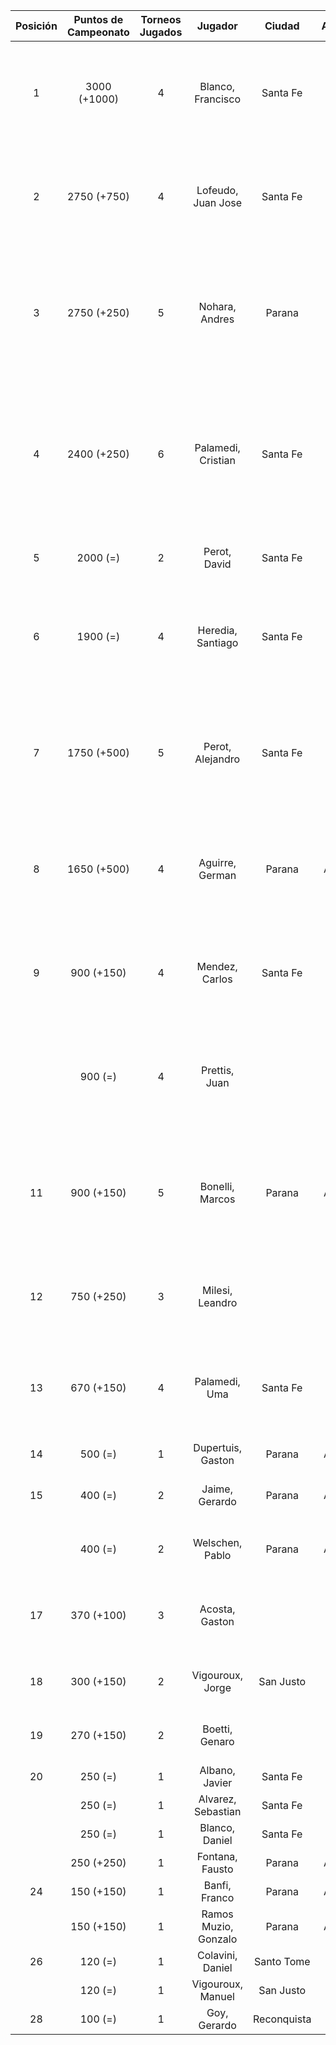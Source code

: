 |  Posición  |  Puntos de Campeonato  |  Torneos Jugados  |       Jugador        |   Ciudad    |  Afiliación  |                            Puntos sumados                             |
|:----------:|:----------------------:|:-----------------:|:--------------------:|:-----------:|:------------:|:---------------------------------------------------------------------:|
|     1      |      3000 (+1000)      |         4         |  Blanco, Francisco   |  Santa Fe   |   Atemeli    |            1000 (T06) + 750 (T04) + 750 (T03) + 500 (T05)             |
|     2      |      2750 (+750)       |         4         |  Lofeudo, Juan Jose  |  Santa Fe   |   Atemeli    |            1000 (T05) + 750 (T06) + 500 (T03) + 500 (T04)             |
|     3      |      2750 (+250)       |         5         |    Nohara, Andres    |   Parana    |              |      1000 (T02) + 750 (T05) + 500 (T01) + 250 (T06) + 250 (T04)       |
|     4      |      2400 (+250)       |         6         |  Palamedi, Cristian  |  Santa Fe   |   Atemeli    | 750 (T01) + 750 (T02) + 250 (T06) + 250 (T03) + 250 (T05) + 150 (T04) |
|     5      |        2000 (=)        |         2         |     Perot, David     |  Santa Fe   |   Atemeli    |                        1000 (T04) + 1000 (T03)                        |
|     6      |        1900 (=)        |         4         |  Heredia, Santiago   |  Santa Fe   |   Atemeli    |            1000 (T01) + 500 (T03) + 250 (T05) + 150 (T04)             |
|     7      |      1750 (+500)       |         5         |   Perot, Alejandro   |  Santa Fe   |   Atemeli    |       500 (T06) + 500 (T01) + 250 (T05) + 250 (T03) + 250 (T04)       |
|     8      |      1650 (+500)       |         4         |   Aguirre, German    |   Parana    |   Aspatem    |             500 (T06) + 500 (T05) + 500 (T02) + 150 (T04)             |
|     9      |       900 (+150)       |         4         |    Mendez, Carlos    |  Santa Fe   |   Atemeli    |             250 (T05) + 250 (T01) + 250 (T03) + 150 (T06)             |
|            |        900 (=)         |         4         |    Prettis, Juan     |             |              |             500 (T02) + 150 (T03) + 150 (T04) + 100 (T05)             |
|     11     |       900 (+150)       |         5         |   Bonelli, Marcos    |   Parana    |   Aspatem    |       250 (T02) + 250 (T01) + 150 (T06) + 150 (T04) + 100 (T05)       |
|     12     |       750 (+250)       |         3         |   Milesi, Leandro    |             |              |                   250 (T06) + 250 (T01) + 250 (T04)                   |
|     13     |       670 (+150)       |         4         |    Palamedi, Uma     |  Santa Fe   |   Atemeli    |             250 (T02) + 150 (T05) + 150 (T06) + 120 (T04)             |
|     14     |        500 (=)         |         1         |  Dupertuis, Gaston   |   Parana    |   Aspatem    |                               500 (T04)                               |
|     15     |        400 (=)         |         2         |    Jaime, Gerardo    |   Parana    |   Aspatem    |                         250 (T02) + 150 (T04)                         |
|            |        400 (=)         |         2         |   Welschen, Pablo    |   Parana    |   Aspatem    |                         250 (T02) + 150 (T04)                         |
|     17     |       370 (+100)       |         3         |    Acosta, Gaston    |             |              |                   150 (T02) + 120 (T04) + 100 (T06)                   |
|     18     |       300 (+150)       |         2         |   Vigouroux, Jorge   |  San Justo  | Tiro Federal |                         150 (T06) + 150 (T04)                         |
|     19     |       270 (+150)       |         2         |    Boetti, Genaro    |             |              |                         150 (T06) + 120 (T04)                         |
|     20     |        250 (=)         |         1         |    Albano, Javier    |  Santa Fe   |   Atemeli    |                               250 (T03)                               |
|            |        250 (=)         |         1         |  Alvarez, Sebastian  |  Santa Fe   |   Atemeli    |                               250 (T01)                               |
|            |        250 (=)         |         1         |    Blanco, Daniel    |  Santa Fe   |   Atemeli    |                               250 (T04)                               |
|            |       250 (+250)       |         1         |   Fontana, Fausto    |   Parana    |   Aspatem    |                               250 (T06)                               |
|     24     |       150 (+150)       |         1         |    Banfi, Franco     |   Parana    |   Aspatem    |                               150 (T06)                               |
|            |       150 (+150)       |         1         | Ramos Muzio, Gonzalo |   Parana    |   Aspatem    |                               150 (T06)                               |
|     26     |        120 (=)         |         1         |   Colavini, Daniel   | Santo Tome  |   Atemeli    |                               120 (T04)                               |
|            |        120 (=)         |         1         |  Vigouroux, Manuel   |  San Justo  | Tiro Federal |                               120 (T04)                               |
|     28     |        100 (=)         |         1         |     Goy, Gerardo     | Reconquista |    ATMAR     |                               100 (T03)                               |